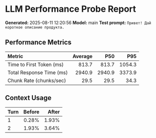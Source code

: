 # LLM Performance Probe Report

**Generated:** 2025-08-11 12:20:56
**Model:** main
**Test prompt:** `Привет! Дай короткое описание продукта.`

## Performance Metrics

| Metric | Average | P50 | P95 |
|:---|---:|---:|---:|
| Time to First Token (ms) | 813.7 | 813.7 | 1054.3 |
| Total Response Time (ms) | 2940.9 | 2940.9 | 3373.9 |
| Chunk Rate (chunks/sec) | 29.5 | 29.5 | 34.3 |

## Context Usage

| Turn | Before | After |
|:---|---:|---:|
| 1 | 0.28% | 1.93% |
| 2 | 1.93% | 3.64% |
